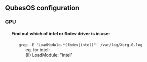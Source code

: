## QubesOS configuration

### GPU
#### &ensp; &ensp; Find out which of intel or fbdev driver is in use:
&ensp; &ensp; &ensp; &ensp; `grep -E 'LoadModule.*(fbdev|intel)"' /var/log/Xorg.0.log` <br/>
&ensp; &ensp; &ensp; &ensp; &ensp; &ensp; eg. for intel: <br/>
&ensp; &ensp; &ensp; &ensp; &ensp; &ensp; (II) LoadModule: "intel" <br/>

